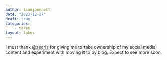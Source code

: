 ```yaml
---
author: liamjbennett
date: "2023-12-27"
draft: true
categories:
    - takes
layout: takes
---
```


I must thank <a href="https://mastodon.social/@searls">@searls</a> for giving me to take ownership of my social media content and experiment with moving it to by blog. Expect to see more soon.